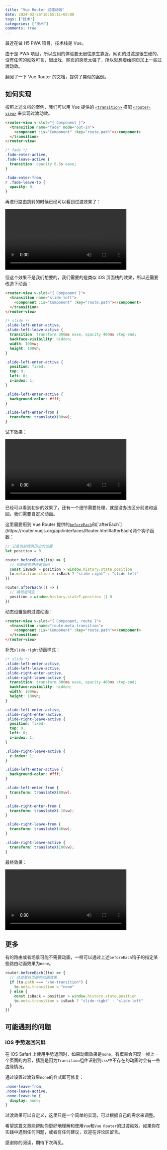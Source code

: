```yaml
---
title: "Vue Router 过渡动效"
date: 2024-03-26T16:55:11+08:00
tags: ["技术"]
categories: ["技术"]
comments: true
---
```


最近在做 H5 PWA 项目，技术栈是 Vue。

由于是 PWA 项目，所以应用的体验要无限往原生靠近，网页的过渡是很生硬的，没有任何的动效可言，很出戏，网页的感觉太强了，所以就想着给网页加上一些过渡动效。

翻阅了一下 Vue Router 的文档，提供了类似的[案例](https://router.vuejs.org/guide/advanced/transitions.html)。

## 如何实现

按照上述文档的案例，我们可以用 Vue 提供的 [`<transition>`](https://vuejs.org/guide/built-ins/transition.html) 搭配 [`<router-view>`](https://router.vuejs.org/guide/advanced/router-view-slot.html) 来实现过渡动效。

```html
<router-view v-slot="{ Component }">
  <transition name="fade" mode="out-in">
    <component :is="Component" :key="route.path"></component>
  </transition>
</router-view>
```

```css
/* fade */
.fade-enter-active,
.fade-leave-active {
  transition: opacity 0.5s ease;
}

.fade-enter-from,
r .fade-leave-to {
  opacity: 0;
}
```

再进行路由跳转的时候已经可以看到过渡效果了：

<video controls style="width: min(calc(100vw - 28px), 390px);">
  <source src="https://assets.madcodelife.com/blog/2024/03/efff01316cea7426d21639f67ab8cf4a.mov" type="video/mp4">
</video>

但这个效果不是我们想要的，我们需要的是类似 iOS 页面栈的效果，所以还需要改造下动画：

```html
<router-view v-slot="{ Component }">
  <transition name="slide-left">
    <component :is="Component" :key="route.path"></component>
  </transition>
</router-view>
```

```css
/* slide */
.slide-left-enter-active,
.slide-left-leave-active {
  transition: transform 300ms ease, opacity 400ms step-end;
  backface-visibility: hidden;
  width: 100vw;
  height: 100vh;
}

.slide-left-enter-active {
  position: fixed;
  top: 0;
  left: 0;
  z-index: 1;
}

.slide-left-enter-active {
  background-color: #fff;
}

.slide-left-enter-from {
  transform: translateX(80vw);
}
```

试下效果：

<video controls style="width: min(calc(100vw - 28px), 390px);">
  <source src="https://assets.madcodelife.com/blog/2024/03/c19c1f8f550097cca5e2a694f3d1c269.mov" type="video/mp4">
</video>

已经可以看到初步的效果了，还有一个细节需要处理，就是没办法区分前进和返回，我们需要自定义动画。

这里需要用到 Vue Router 提供的[`beforeEach`]('https://router.vuejs.org/api/interfaces/Router.html#beforeEach')和[`afterEach`](https://router.vuejs.org/api/interfaces/Router.html#afterEach)两个钩子函数：

```javascript
// 记录当前网页历史的位置
let position = 0

router.beforeEach((to) => {
  // 判断是前进还是返回
  const isBack = position > window.history.state.position
  to.meta.transition = isBack ? "slide-right" : "slide-left"
})

router.afterEach(() => {
  // 跳转后清空
  position = window.history.state?.position || 0
})
```

动态设置当前过渡动画：

```html
<router-view v-slot="{ Component, route }">
  <transition :name="route.meta.transition">
    <component :is="Component" :key="route.path"></component>
  </transition>
</router-view>
```

补充`slide-right`动画样式：

```css
/* slide */
.slide-left-enter-active,
.slide-left-leave-active,
.slide-right-enter-active,
.slide-right-leave-active {
  transition: transform 300ms ease, opacity 400ms step-end;
  backface-visibility: hidden;
  width: 100vw;
  height: 100vh;
}

.slide-left-enter-active,
.slide-right-enter-active,
.slide-right-leave-active {
  position: fixed;
  top: 0;
  left: 0;
  z-index: 1;
}

.slide-right-leave-active {
  z-index: 1;
}

.slide-left-enter-active {
  background-color: #fff;
}

.slide-left-enter-from {
  transform: translateX(80vw);
}

.slide-right-enter-from {
  transform: translateX(-10vw);
}

.slide-right-leave-from {
  transform: translateX(40vw);
}

.slide-right-leave-active {
  transform: translateX(100vw);
}
```

最终效果：

<video controls style="width: min(calc(100vw - 28px), 390px);">
  <source src="https://assets.madcodelife.com/blog/2024/03/b22079812a48a20bd5f96d8cb099e387.mov" type="video/mp4">
</video>

## 更多

有的路由或者场景可能不需要动画，一样可以通过上述`beforeEach`钩子的指定某些路由动画效果为`none`。

```javascript
router.beforeEach((to) => {
  // 过滤某些页面的动画效果
  if (to.path === "/no-transition") {
    to.meta.transition = "none"
  } else {
    const isBack = position > window.history.state.position
    to.meta.transition = isBack ? "slide-right" : "slide-left"
  }
})
```

## 可能遇到的问题

### iOS 手势返回闪屏

在 iOS Safari 上使用手势返回时，如果动画效果是`none`，有概率会闪现一帧上一个页面的内容，猜测是因为`Transition`组件识别到`css`中不存在的动画时会有一些边缘情况。

通过设置过渡效果`none`的样式即可修复：

```css
.none-leave-from,
.none-leave-active,
.none-leave-to {
  display: none;
}
```

过渡效果可以自定义，这里只是一个简单的实现，可以根据自己的需求来调整。

希望这篇文章能帮助你更好地理解和使用`Vue`和`Vue Router`的过渡动效。如果你在实践中遇到任何问题，或者有任何建议，欢迎在评论区留言。

感谢你的阅读，期待下次再见。
